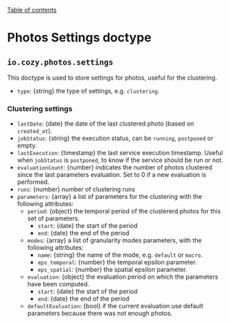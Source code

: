 [Table of contents](README.md#table-of-contents)

# Photos Settings doctype

## `io.cozy.photos.settings`

This doctype is used to store settings for photos, useful for the clustering.

- `type`: {string} the type of settings, e.g. `clustering`.

### Clustering settings

- `lastDate`: {date} the date of the last clustered photo (based on `created_at`).
- `jobStatus`: {string} the execution status, can be `running`, `postponed` or empty.
- `lastExecution`: {timestamp} the last service execution timestamp. Useful when `jobStatus` is `postponed`, to know if the service should be run or not.
- `evaluationCount`: {number} indicates the number of photos clustered since the last parameters evaluation. Set to 0 if a new evaluation is performed.
- `runs`: {number} number of clustering runs
- `parameters`: {array} a list of parameters for the clustering with the following attributes:
  - `period`: {object} the temporal period of the clustererd photos for this set of parameters.
    - `start`: {date} the start of the period
    - `end`: {date} the end of the period
  - `modes`: {array} a list of granularity modes parameters, with the following attributes:
    - `name`: {string} the name of the mode, e.g. `default` or `macro`.
    - `eps_temporal`: {number} the temporal epsilon parameter.
    - `eps_spatial`: {number} the spatial epsilon parameter.
  - `evaluation`: {object} the evaluation period on which the parameters have been computed.
    - `start`: {date} the start of the period
    - `end`: {date} the end of the period
  - `defaultEvaluation`: {bool} if the current evaluation use default parameters because there was not enough photos.
